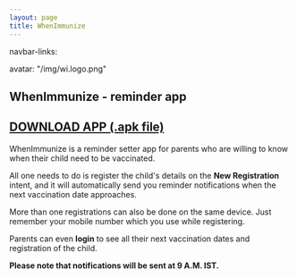 ```yaml
---
layout: page
title: WhenImmunize
---
```


navbar-links:

avatar: "/img/wi.logo.png"

## WhenImmunize - reminder app 
## [DOWNLOAD APP (.apk file)](https://drive.google.com)

WhenImmunize is a reminder setter app for parents who are willing to know when their child need to be vaccinated.

All one needs to do is register the child's details on the **New Registration** intent, and it will automatically send you reminder notifications when the next vaccination date approaches.

More than one registrations can also be done on the same device. Just remember your mobile number which you use while registering.

Parents can even **login** to see all their next vaccination dates and registration of the child.

**Please note that notifications will be sent at 9 A.M. IST.**
